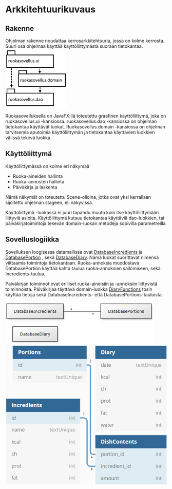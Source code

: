 # Arkkitehtuurikuvaus  

## Rakenne  
Ohjelman rakenne noudattaa kerrosarkkitehtuuria, jossa on kolme kerrosta.
Suuri osa ohjelmaa käyttää käyttöliittymästä suoraan tietokantaa.    
<img src = "https://github.com/ansketom/ot-harjoitustyo/blob/master/Dokumentointi/kuvat/rakenne.PNG?raw=true" width="193">    

Ruokasovelluksella on JavaFX:llä toteutettu graafinen käyttöliittymä, joka on ruokasovellus.ui -kansiossa.
ruokasovellus.dao -kansiossa on ohjelman tietokantaa käyttävät luokat. 
Ruokasovellus.domain -kansiossa on ohjelman tarvitsemia aputoimia käyttöliittymän ja tietokantaa käyttävien luokkien välissä tekevä luokka.

## Käyttöliittymä  

Käyttöliittymässä on kolme eri näkymää
- Ruoka-aineiden hallinta
- Ruoka-annosten hallinta
- Päiväkirja ja laskenta    

Nämä näkymät on toteutettu Scene-olioina, jotka ovat yksi kerrallaan sijoitettu ohjelman stageen, eli näkyvissä.  

Käyttöliittymä -luokassa ei juuri tapahdu muuta kuin itse käyttöliittymään liittyviä asioita.
Käyttöliittymä kutsuu tietokantaa käyttäviä dao-luokkien, tai päiväkirjatoimintoja tekevän domain-luokan metodeja sopivilla parametreilla.  

## Sovelluslogiikka  
Sovelluksen loogisessa datamallissa ovat [DatabaseIncredients](https://github.com/ansketom/ot-harjoitustyo/blob/master/ruokasovellus/src/main/java/ruokasovellus/dao/DatabaseIncredients.java)
 ja  [DatabasePortion](https://github.com/ansketom/ot-harjoitustyo/blob/master/ruokasovellus/src/main/java/ruokasovellus/dao/DatabasePortions.java)
 , sekä [DatabaseDiary](https://github.com/ansketom/ot-harjoitustyo/blob/master/ruokasovellus/src/main/java/ruokasovellus/dao/DatabaseDiary.java). 
Nämä luokat suorittavat nimensä viittaamia toimintoja tietokantaan. Ruoka-annoksia muodostava DatabasePortion käyttää kahta taulua ruoka-annoksien säilömiseen, sekä Incredients-taulua.    

Päiväkirjan toiminnot ovat erilliset ruoka-aineisiin ja -annoksiin liittyvistä toiminnoista. Päiväkirjaa täyttävä domain-luokka [DiaryFunctions](https://github.com/ansketom/ot-harjoitustyo/blob/master/ruokasovellus/src/main/java/ruokasovellus/domain/DiaryFunctions.java)
tosin käyttää tietoja sekä DatabaseIncredients- että DatabasePortions-tauluista.  

<img src = "https://github.com/ansketom/ot-harjoitustyo/blob/master/Dokumentointi/kuvat/datamalli.PNG?raw=true" width="461">  
<img src = "https://github.com/ansketom/ot-harjoitustyo/blob/master/Dokumentointi/kuvat/tietokantakaavio.PNG?raw=true" width="577">  

